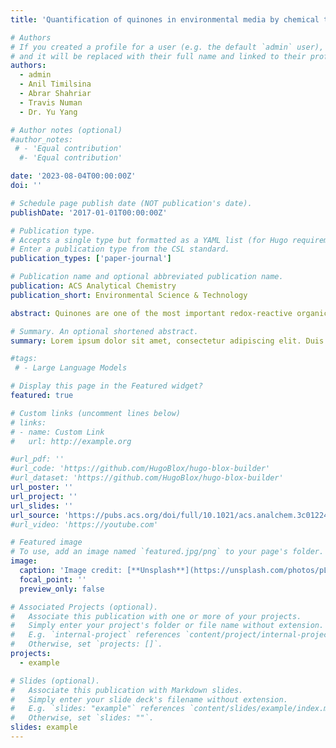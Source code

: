 ```yaml
---
title: 'Quantification of quinones in environmental media by chemical tagging with cysteine-containing peptides coupled to size exclusionary separation'

# Authors
# If you created a profile for a user (e.g. the default `admin` user), write the username (folder name) here
# and it will be replaced with their full name and linked to their profile.
authors:
  - admin
  - Anil Timilsina
  - Abrar Shahriar  
  - Travis Numan
  - Dr. Yu Yang

# Author notes (optional)
#author_notes:
 # - 'Equal contribution'
  #- 'Equal contribution'

date: '2023-08-04T00:00:00Z'
doi: ''

# Schedule page publish date (NOT publication's date).
publishDate: '2017-01-01T00:00:00Z'

# Publication type.
# Accepts a single type but formatted as a YAML list (for Hugo requirements).
# Enter a publication type from the CSL standard.
publication_types: ['paper-journal']

# Publication name and optional abbreviated publication name.
publication: ACS Analytical Chemistry
publication_short: Environmental Science & Technology

abstract: Quinones are one of the most important redox-reactive organic compounds in natural environments, such as soil, water, and sediment, playing an important role in regulating the environmental processes and biogeochemical cycles of critical elements under climate change, including the influences of extreme events such as wildfires. However, to date, no existing methods can quantify quinones in complex environmental media. To overcome this challenge, a quantification method was developed by coupling chemical tagging of quinones by cysteine-containing nonaromatic peptides (Cpep) through a Michael addition reaction with size exclusionary chromatography (SEC) separation and ultraviolet (UV) analysis─leveraging on the characteristic absorbance of aromatic rings at 254 nm and molecular size of peptide. The method was demonstrated using model quinones, including 1,4-benzoquinone (BQ), 1,4-naphthoquinone (NQ), and 1,4-anthraquinone (AQ), with a detection limit of 3.3, 0.7, and 0.2 μM, respectively. Concentrations of quinones in water extractions of biochars, soils, and wildfire-derived ashes were determined to range from 0.8 to 14 μM and were positively correlated with their redox reactivity determined by a chemical assay. This method provides a novel rapid quantification of quinones in complex environmental media as well as a quick assessment for redox reactivity and opens up new avenues for studying environmental transformation and remediation of contaminants.

# Summary. An optional shortened abstract.
summary: Lorem ipsum dolor sit amet, consectetur adipiscing elit. Duis posuere tellus ac convallis placerat. Proin tincidunt magna sed ex sollicitudin condimentum.

#tags:
 # - Large Language Models

# Display this page in the Featured widget?
featured: true

# Custom links (uncomment lines below)
# links:
# - name: Custom Link
#   url: http://example.org

#url_pdf: ''
#url_code: 'https://github.com/HugoBlox/hugo-blox-builder'
#url_dataset: 'https://github.com/HugoBlox/hugo-blox-builder'
url_poster: ''
url_project: ''
url_slides: ''
url_source: 'https://pubs.acs.org/doi/full/10.1021/acs.analchem.3c01224'
#url_video: 'https://youtube.com'

# Featured image
# To use, add an image named `featured.jpg/png` to your page's folder.
image:
  caption: 'Image credit: [**Unsplash**](https://unsplash.com/photos/pLCdAaMFLTE)'
  focal_point: ''
  preview_only: false

# Associated Projects (optional).
#   Associate this publication with one or more of your projects.
#   Simply enter your project's folder or file name without extension.
#   E.g. `internal-project` references `content/project/internal-project/index.md`.
#   Otherwise, set `projects: []`.
projects:
  - example

# Slides (optional).
#   Associate this publication with Markdown slides.
#   Simply enter your slide deck's filename without extension.
#   E.g. `slides: "example"` references `content/slides/example/index.md`.
#   Otherwise, set `slides: ""`.
slides: example
---
```


